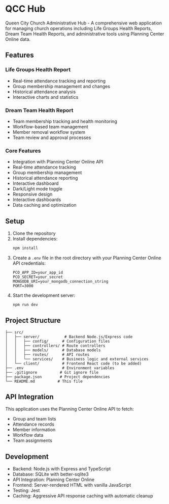 # QCC Hub

Queen City Church Administrative Hub - A comprehensive web application for managing church operations including Life Groups Health Reports, Dream Team Health Reports, and administrative tools using Planning Center Online data.

## Features

### Life Groups Health Report
- Real-time attendance tracking and reporting
- Group membership management and changes
- Historical attendance analysis
- Interactive charts and statistics

### Dream Team Health Report
- Team membership tracking and health monitoring
- Workflow-based team management
- Member removal workflow system
- Team review and approval processes

### Core Features
- Integration with Planning Center Online API
- Real-time attendance tracking
- Group membership management
- Historical attendance reporting
- Interactive dashboard
- Dark/Light mode toggle
- Responsive design
- Interactive dashboards
- Data caching and optimization

## Setup

1. Clone the repository
2. Install dependencies:
   ```bash
   npm install
   ```
3. Create a `.env` file in the root directory with your Planning Center Online API credentials:
   ```
   PCO_APP_ID=your_app_id
   PCO_SECRET=your_secret
   MONGODB_URI=your_mongodb_connection_string
   PORT=3000
   ```
4. Start the development server:
   ```bash
   npm run dev
   ```

## Project Structure

```
├── src/
│   ├── server/           # Backend Node.js/Express code
│   │   ├── config/      # Configuration files
│   │   ├── controllers/ # Route controllers
│   │   ├── models/      # Database models
│   │   ├── routes/      # API routes
│   │   └── services/    # Business logic and external services
│   └── client/          # Frontend React code (to be added)
├── .env                 # Environment variables
├── .gitignore          # Git ignore file
├── package.json        # Project dependencies
└── README.md          # This file
```

## API Integration

This application uses the Planning Center Online API to fetch:
- Group and team lists
- Attendance records
- Member information
- Workflow data
- Team assignments

## Development

- Backend: Node.js with Express and TypeScript
- Database: SQLite with better-sqlite3
- API Integration: Planning Center Online
- Frontend: Server-rendered HTML with vanilla JavaScript
- Testing: Jest
- Caching: Aggressive API response caching with automatic cleanup
